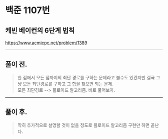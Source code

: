 # 백준 1107번

## 케빈 베이컨의 6단계 법칙
https://www.acmicpc.net/problem/1389
___
## 풀이 전.
> 한 점에서 모든 점까지의 최단 경로를 구하는 문제라고 볼수도 있겠지만 결국 그냥 모든 최단경로를 구하고 그 합을 찾으면 되는 문제. </br>
> 모든 최단경로 --> 플로이드 알고리즘. 바로 풀어보자.
___
## 풀이 후.
> 딱히 추가적으로 설명할 것이 없을 정도로 플로이드 알고리즘 구현만 하면 끝난다.</br>